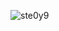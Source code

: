 ![ste0y9](https://user-images.githubusercontent.com/66170519/179246786-ad0072fd-7418-4a8c-adcb-fb86d0deb5e4.png)
